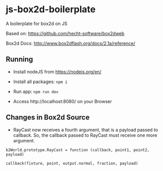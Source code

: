 # js-box2d-boilerplate
A boilerplate for box2d on JS

Based on: https://github.com/hecht-software/box2dweb

Box2d Docs: http://www.box2dflash.org/docs/2.1a/reference/

## Running

* Install nodeJS from https://nodejs.org/en/

* Install all packages:  `npm i`

* Run app:  `npm run dev`

* Access http://localhost:8080/ on your Browser

## Changes in Box2d Source

* RayCast now receives a fourth argument, that is a payload passed to callback. So, the callback passed to RayCast must receive one more argument.

`b2World.prototype.RayCast = function (callback, point1, point2, payload)`

`callback(fixture, point, output.normal, fraction, payload)`
